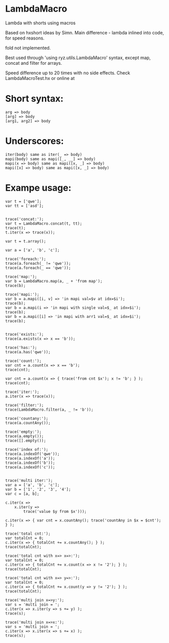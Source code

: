 LambdaMacro
===========

Lambda with shorts using macros

Based on hxshort ideas by Simn.
Main difference - lambda inlined into code, for speed reasons.

fold not implemented.

Best used through 'using ryz.utils.LambdaMacro' syntax, except map, concat and filter for arrays.


Speed difference up to 20 times with no side effects.
Check LambdaMacroTest.hx or online at 



Short syntax:
===========
```
arg => body
[arg] => body
[arg1, arg2] => body
```

Underscores:
===========
```
iter(body) same as iter(_ => body)
mapi(body) same as mapi([_, __] => body)
mapi(x => body) same as mapi([x, _] => body)
mapi([x] => body) same as mapi([x, _] => body)
```

Exampe usage:
===========
```
var t = ['qwe'];
var tt = ['asd'];


trace('concat:');
var t = LambdaMacro.concat(t, tt);
trace(t);
t.iter(x => trace(x));

var t = t.array();

var a = ['a', 'b', 'c'];

trace('foreach:');
trace(a.foreach(_ != 'qwe'));
trace(a.foreach(_ == 'qwe'));

trace('map:');
var b = LambdaMacro.map(a, _ + 'from map');
trace(b);

trace('mapi:');
var b = a.mapi([i, v] => 'in mapi val=$v at idx=$i');
trace(b);
var b = a.mapi(i => 'in mapi with single val=$_ at idx=$i');
trace(b);
var b = a.mapi([i] => 'in mapi with arr1 val=$_ at idx=$i');
trace(b);


trace('exists:');
trace(a.exists(x => x == 'b'));

trace('has:');
trace(a.has('qwe'));

trace('count:');
var cnt = a.count(x => x == 'b');
trace(cnt);

var cnt = a.count(x => { trace('from cnt $x'); x != 'b'; } );
trace(cnt);

trace('iter:');
a.iter(x => trace(x));

trace('filter:');
trace(LambdaMacro.filter(a, _ != 'b'));

trace('countany:');
trace(a.countAny());

trace('empty:');
trace(a.empty());
trace([].empty());

trace('index of:');
trace(a.indexOf('qwe'));
trace(a.indexOf('a'));
trace(a.indexOf('b'));
trace(a.indexOf('c'));


trace('multi iter:');
var a = ['a', 'b', 'c'];
var b = ['1', '2', '3', '4'];
var c = [a, b];

c.iter(x =>
	x.iter(y => 
		trace('value $y from $x')));

c.iter(x => { var cnt = x.countAny(); trace('countAny in $x = $cnt'); } );

trace('total cnt:');
var totalCnt = 0;
c.iter(x => { totalCnt += x.countAny(); } );
trace(totalCnt);

trace('total cnt with x=> x=>:');
var totalCnt = 0;
c.iter(x => { totalCnt += x.count(x => x != '2'); } );
trace(totalCnt);

trace('total cnt with x=> y=>:');
var totalCnt = 0;
c.iter(x => { totalCnt += x.count(y => y != '2'); } );
trace(totalCnt);

trace('multi join x=>y:');
var s = 'multi join = ';
c.iter(x => x.iter(y => s += y) );
trace(s);

trace('multi join x=>x:');
var s = 'multi join = ';
c.iter(x => x.iter(x => s += x) );
trace(s);
```